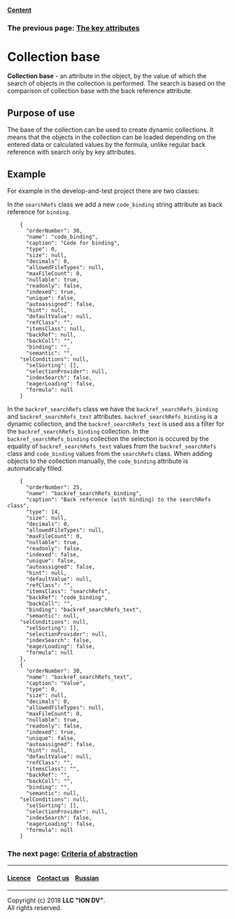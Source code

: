 #### [Content](/docs/en/index.md)

### The previous page: [The key attributes](key.md)

# Collection base

**Collection base** - an attribute in the object, by the value of which the search of objects in the collection is performed. The search is based on the comparison of collection base with the back reference attribute.
## Purpose of use

The base of the collection can be used to create dynamic collections. It means that the objects in the collection can be loaded depending on the entered data or calculated values by the formula, unlike regular back reference with search only by key attributes.

## Example

For example in the develop-and-test project there are two classes:

In the `searchRefs` class we add a new `code_binding` string attribute as back reference for `binding`.

```
    {
      "orderNumber": 30,
      "name": "code_binding",
      "caption": "Code for binding",
      "type": 0,
      "size": null,
      "decimals": 0,
      "allowedFileTypes": null,
      "maxFileCount": 0,
      "nullable": true,
      "readonly": false,
      "indexed": true,
      "unique": false,
      "autoassigned": false,
      "hint": null,
      "defaultValue": null,
      "refClass": "",
      "itemsClass": null,
      "backRef": null,
      "backColl": "",
      "binding": "",
      "semantic": "",
    "selConditions": null,
      "selSorting": [],
      "selectionProvider": null,
      "indexSearch": false,
      "eagerLoading": false,
      "formula": null
    }
```


In the `backref_searchRefs` class we have the `backref_searchRefs_binding` and `backref_searchRefs_text` attributes. `backref_searchRefs_binding` is a dynamic collection, and the `backref_searchRefs_text` is used ass a filter for the `backref_searchRefs_binding` collection. In the `backref_searchRefs_binding` collection the selection is occured by the  equality of `backref_searchRefs_text` values from the `backref_searchRefs` class and `code_binding` values from the `searchRefs` class. When adding objects to the collection manually, the `code_binding` attribute is automatically filled.

```
    {
      "orderNumber": 25,
      "name": "backref_searchRefs_binding",
      "caption": "Back reference (with binding) to the searchRefs class",
      "type": 14,
      "size": null,
      "decimals": 0,
      "allowedFileTypes": null,
      "maxFileCount": 0,
      "nullable": true,
      "readonly": false,
      "indexed": false,
      "unique": false,
      "autoassigned": false,
      "hint": null,
      "defaultValue": null,
      "refClass": "",
      "itemsClass": "searchRefs",
      "backRef": "code_binding",
      "backColl": "",
      "binding": "backref_searchRefs_text",
      "semantic": null,
    "selConditions": null,
      "selSorting": [],
      "selectionProvider": null,
      "indexSearch": false,
      "eagerLoading": false,
      "formula": null
    },
    {
      "orderNumber": 30,
      "name": "backref_searchRefs_text",
      "caption": "Value",
      "type": 0,
      "size": null,
      "decimals": 0,
      "allowedFileTypes": null,
      "maxFileCount": 0,
      "nullable": true,
      "readonly": false,
      "indexed": true,
      "unique": false,
      "autoassigned": false,
      "hint": null,
      "defaultValue": null,
      "refClass": "",
      "itemsClass": "",
      "backRef": "",
      "backColl": "",
      "binding": "",
      "semantic": null,
    "selConditions": null,
      "selSorting": [],
      "selectionProvider": null,
      "indexSearch": false,
      "eagerLoading": false,
      "formula": null
    }
```


### The next page: [Criteria of abstraction](abstract.md)
--------------------------------------------------------------------------  


 #### [Licence](/LICENSE) &ensp;  [Contact us](https://iondv.com/portal/contacts) &ensp;  [Russian](/docs/ru/2_system_descriptionmetadata_structure/meta_class/binding.md) &ensp;
<div><img src="https://mc.iondv.com/watch/local/docs/framework" style="position:absolute; left:-9999px;" height=1 width=1 alt="iondv metrics"></div>       



--------------------------------------------------------------------------  


Copyright (c) 2018 **LLC "ION DV"**.  
All rights reserved.  